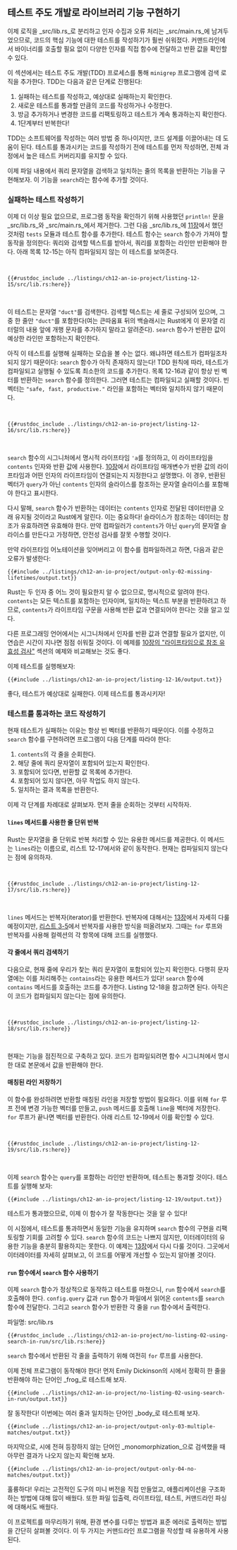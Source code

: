 ## 테스트 주도 개발로 라이브러리 기능 구현하기

이제 로직을 _src/lib.rs_로 분리하고 인자 수집과 오류 처리는 _src/main.rs_에 남겨두었으므로, 코드의 핵심 기능에 대한 테스트를 작성하기가 훨씬 쉬워졌다. 커맨드라인에서 바이너리를 호출할 필요 없이 다양한 인자를 직접 함수에 전달하고 반환 값을 확인할 수 있다.

이 섹션에서는 테스트 주도 개발(TDD) 프로세스를 통해 `minigrep` 프로그램에 검색 로직을 추가한다. TDD는 다음과 같은 단계로 진행된다:

1. 실패하는 테스트를 작성하고, 예상대로 실패하는지 확인한다.
2. 새로운 테스트를 통과할 만큼의 코드를 작성하거나 수정한다.
3. 방금 추가하거나 변경한 코드를 리팩토링하고 테스트가 계속 통과하는지 확인한다.
4. 1단계부터 반복한다!

TDD는 소프트웨어를 작성하는 여러 방법 중 하나이지만, 코드 설계를 이끌어내는 데 도움이 된다. 테스트를 통과시키는 코드를 작성하기 전에 테스트를 먼저 작성하면, 전체 과정에서 높은 테스트 커버리지를 유지할 수 있다.

이제 파일 내용에서 쿼리 문자열을 검색하고 일치하는 줄의 목록을 반환하는 기능을 구현해보자. 이 기능을 `search`라는 함수에 추가할 것이다.


### 실패하는 테스트 작성하기

이제 더 이상 필요 없으므로, 프로그램 동작을 확인하기 위해 사용했던 `println!` 문을 _src/lib.rs_와 _src/main.rs_에서 제거한다. 그런 다음 _src/lib.rs_에 [11장][ch11-anatomy]에서 했던 것처럼 `tests` 모듈과 테스트 함수를 추가한다. 테스트 함수는 `search` 함수가 가져야 할 동작을 정의한다: 쿼리와 검색할 텍스트를 받아서, 쿼리를 포함하는 라인만 반환해야 한다. 아래 목록 12-15는 아직 컴파일되지 않는 이 테스트를 보여준다.

<Listing number="12-15" file-name="src/lib.rs" caption="원하는 `search` 함수를 위한 실패하는 테스트 작성">

```rust,ignore,does_not_compile
{{#rustdoc_include ../listings/ch12-an-io-project/listing-12-15/src/lib.rs:here}}
```

</Listing>

이 테스트는 문자열 `"duct"`를 검색한다. 검색할 텍스트는 세 줄로 구성되어 있으며, 그 중 한 줄만 `"duct"`를 포함한다(여는 큰따옴표 뒤의 백슬래시는 Rust에게 이 문자열 리터럴의 내용 앞에 개행 문자를 추가하지 말라고 알려준다). `search` 함수가 반환한 값이 예상한 라인만 포함하는지 확인한다.

아직 이 테스트를 실행해 실패하는 모습을 볼 수는 없다. 왜냐하면 테스트가 컴파일조차 되지 않기 때문이다: `search` 함수가 아직 존재하지 않는다! TDD 원칙에 따라, 테스트가 컴파일되고 실행될 수 있도록 최소한의 코드를 추가한다. 목록 12-16과 같이 항상 빈 벡터를 반환하는 `search` 함수를 정의한다. 그러면 테스트는 컴파일되고 실패할 것이다. 빈 벡터는 `"safe, fast, productive."` 라인을 포함하는 벡터와 일치하지 않기 때문이다.

<Listing number="12-16" file-name="src/lib.rs" caption="테스트가 컴파일되도록 `search` 함수의 최소한의 정의 추가">

```rust,noplayground
{{#rustdoc_include ../listings/ch12-an-io-project/listing-12-16/src/lib.rs:here}}
```

</Listing>

`search` 함수의 시그니처에서 명시적 라이프타임 `'a`를 정의하고, 이 라이프타임을 `contents` 인자와 반환 값에 사용한다. [10장][ch10-lifetimes]에서 라이프타임 매개변수가 반환 값의 라이프타임과 어떤 인자의 라이프타임이 연결되는지 지정한다고 설명했다. 이 경우, 반환된 벡터가 `query`가 아닌 `contents` 인자의 슬라이스를 참조하는 문자열 슬라이스를 포함해야 한다고 표시한다.

다시 말해, `search` 함수가 반환하는 데이터는 `contents` 인자로 전달된 데이터만큼 오래 유지될 것이라고 Rust에게 알린다. 이는 중요하다! 슬라이스가 참조하는 데이터는 참조가 유효하려면 유효해야 한다. 만약 컴파일러가 `contents`가 아닌 `query`의 문자열 슬라이스를 만든다고 가정하면, 안전성 검사를 잘못 수행할 것이다.

만약 라이프타임 어노테이션을 잊어버리고 이 함수를 컴파일하려고 하면, 다음과 같은 오류가 발생한다:

```console
{{#include ../listings/ch12-an-io-project/output-only-02-missing-lifetimes/output.txt}}
```

Rust는 두 인자 중 어느 것이 필요한지 알 수 없으므로, 명시적으로 알려야 한다. `contents`는 모든 텍스트를 포함하는 인자이며, 일치하는 텍스트 부분을 반환하려고 하므로, `contents`가 라이프타임 구문을 사용해 반환 값과 연결되어야 한다는 것을 알고 있다.

다른 프로그래밍 언어에서는 시그니처에서 인자를 반환 값과 연결할 필요가 없지만, 이 연습은 시간이 지나면 점점 쉬워질 것이다. 이 예제를 [10장의 "라이프타임으로 참조 유효성 검사"][validating-references-with-lifetimes] 섹션의 예제와 비교해보는 것도 좋다.

이제 테스트를 실행해보자:

```console
{{#include ../listings/ch12-an-io-project/listing-12-16/output.txt}}
```

좋다, 테스트가 예상대로 실패한다. 이제 테스트를 통과시키자!


### 테스트를 통과하는 코드 작성하기

현재 테스트가 실패하는 이유는 항상 빈 벡터를 반환하기 때문이다. 이를 수정하고 `search` 함수를 구현하려면 프로그램이 다음 단계를 따라야 한다:

1. `contents`의 각 줄을 순회한다.
2. 해당 줄에 쿼리 문자열이 포함되어 있는지 확인한다.
3. 포함되어 있다면, 반환할 값 목록에 추가한다.
4. 포함되어 있지 않다면, 아무 작업도 하지 않는다.
5. 일치하는 결과 목록을 반환한다.

이제 각 단계를 차례대로 살펴보자. 먼저 줄을 순회하는 것부터 시작하자.


#### `lines` 메서드를 사용한 줄 단위 반복

Rust는 문자열을 줄 단위로 반복 처리할 수 있는 유용한 메서드를 제공한다. 이 메서드는 `lines`라는 이름으로, 리스트 12-17에서와 같이 동작한다. 현재는 컴파일되지 않는다는 점에 유의하자.

<Listing number="12-17" file-name="src/lib.rs" caption="`contents`의 각 줄을 반복 처리">

```rust,ignore,does_not_compile
{{#rustdoc_include ../listings/ch12-an-io-project/listing-12-17/src/lib.rs:here}}
```

</Listing>

`lines` 메서드는 반복자(iterator)를 반환한다. 반복자에 대해서는 [13장][ch13-iterators]<!-- ignore -->에서 자세히 다룰 예정이지만, [리스트 3-5][ch3-iter]<!-- ignore -->에서 반복자를 사용한 방식을 떠올려보자. 그때는 `for` 루프와 반복자를 사용해 컬렉션의 각 항목에 대해 코드를 실행했다.


#### 각 줄에서 쿼리 검색하기

다음으로, 현재 줄에 우리가 찾는 쿼리 문자열이 포함되어 있는지 확인한다. 다행히 문자열에는 이를 처리해주는 `contains`라는 유용한 메서드가 있다! `search` 함수에 `contains` 메서드를 호출하는 코드를 추가한다. Listing 12-18을 참고하면 된다. 아직은 이 코드가 컴파일되지 않는다는 점에 유의한다.

<Listing number="12-18" file-name="src/lib.rs" caption="`query`에 지정된 문자열이 줄에 포함되어 있는지 확인하는 기능 추가">

```rust,ignore,does_not_compile
{{#rustdoc_include ../listings/ch12-an-io-project/listing-12-18/src/lib.rs:here}}
```

</Listing>

현재는 기능을 점진적으로 구축하고 있다. 코드가 컴파일되려면 함수 시그니처에서 명시한 대로 본문에서 값을 반환해야 한다.


#### 매칭된 라인 저장하기

이 함수를 완성하려면 반환할 매칭된 라인을 저장할 방법이 필요하다. 이를 위해 `for` 루프 전에 변경 가능한 벡터를 만들고, `push` 메서드를 호출해 `line`을 벡터에 저장한다. `for` 루프가 끝나면 벡터를 반환한다. 아래 리스트 12-19에서 이를 확인할 수 있다.

<Listing number="12-19" file-name="src/lib.rs" caption="반환할 매칭된 라인 저장하기">

```rust,ignore
{{#rustdoc_include ../listings/ch12-an-io-project/listing-12-19/src/lib.rs:here}}
```

</Listing>

이제 `search` 함수는 `query`를 포함하는 라인만 반환하며, 테스트는 통과할 것이다. 테스트를 실행해 보자:

```console
{{#include ../listings/ch12-an-io-project/listing-12-19/output.txt}}
```

테스트가 통과했으므로, 이제 이 함수가 잘 작동한다는 것을 알 수 있다!

이 시점에서, 테스트를 통과하면서 동일한 기능을 유지하며 `search` 함수의 구현을 리팩토링할 기회를 고려할 수 있다. `search` 함수의 코드는 나쁘지 않지만, 이터레이터의 유용한 기능을 충분히 활용하지는 못한다. 이 예제는 [13장][ch13-iterators]<!-- ignore -->에서 다시 다룰 것이다. 그곳에서 이터레이터를 자세히 살펴보고, 이 코드를 어떻게 개선할 수 있는지 알아볼 것이다.


#### `run` 함수에서 `search` 함수 사용하기

이제 `search` 함수가 정상적으로 동작하고 테스트를 마쳤으니, `run` 함수에서 `search`를 호출해야 한다. `config.query` 값과 `run` 함수가 파일에서 읽어온 `contents`를 `search` 함수에 전달한다. 그리고 `search` 함수가 반환한 각 줄을 `run` 함수에서 출력한다.

<span class="filename">파일명: src/lib.rs</span>

```rust,ignore
{{#rustdoc_include ../listings/ch12-an-io-project/no-listing-02-using-search-in-run/src/lib.rs:here}}
```

`search` 함수에서 반환된 각 줄을 출력하기 위해 여전히 `for` 루프를 사용한다.

이제 전체 프로그램이 동작해야 한다! 먼저 Emily Dickinson의 시에서 정확히 한 줄을 반환해야 하는 단어인 _frog_로 테스트해 보자.

```console
{{#include ../listings/ch12-an-io-project/no-listing-02-using-search-in-run/output.txt}}
```

잘 동작한다! 이번에는 여러 줄과 일치하는 단어인 _body_로 테스트해 보자.

```console
{{#include ../listings/ch12-an-io-project/output-only-03-multiple-matches/output.txt}}
```

마지막으로, 시에 전혀 등장하지 않는 단어인 _monomorphization_으로 검색했을 때 아무런 결과가 나오지 않는지 확인해 보자.

```console
{{#include ../listings/ch12-an-io-project/output-only-04-no-matches/output.txt}}
```

훌륭하다! 우리는 고전적인 도구의 미니 버전을 직접 만들었고, 애플리케이션을 구조화하는 방법에 대해 많이 배웠다. 또한 파일 입출력, 라이프타임, 테스트, 커맨드라인 파싱에 대해서도 배웠다.

이 프로젝트를 마무리하기 위해, 환경 변수를 다루는 방법과 표준 에러로 출력하는 방법을 간단히 살펴볼 것이다. 이 두 가지는 커맨드라인 프로그램을 작성할 때 유용하게 사용된다.

[validating-references-with-lifetimes]: ch10-03-lifetime-syntax.html#validating-references-with-lifetimes
[ch11-anatomy]: ch11-01-writing-tests.html#the-anatomy-of-a-test-function
[ch10-lifetimes]: ch10-03-lifetime-syntax.html
[ch3-iter]: ch03-05-control-flow.html#looping-through-a-collection-with-for
[ch13-iterators]: ch13-02-iterators.html


